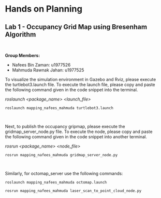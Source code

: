 # Hands on Planning
## Lab 1 - Occupancy Grid Map using Bresenham Algorithm
&nbsp;

**Group Members:**

- Nafees Bin Zaman: u1977526
- Mahmuda Rawnak Jahan: u1977525
&nbsp;

To visualize the simulation environment in Gazebo and Rviz, please execute the turtlebot3.launch file. To execute the launch file, please copy and paste the following command given in the code snippet into the terminal.
&nbsp;

*roslaunch <package_name> <launch_file>*

```
roslaunch mapping_nafees_mahmuda turtlebot3.launch
```
&nbsp;

Next, to publish the occupancy gripmap, please execute the gridmap_server_node.py file. To execute the node, please copy and paste the following command given in the code snippet into another terminal. 
&nbsp;

*rosrun <package_name> <node_file>*

```
rosrun mapping_nafees_mahmuda gridmap_server_node.py
```
&nbsp;

Similarly, for octomap_server use the following commands:

```
roslaunch mapping_nafees_mahmuda octomap.launch
```

```
rosrun mapping_nafees_mahmuda laser_scan_to_point_cloud_node.py
```

